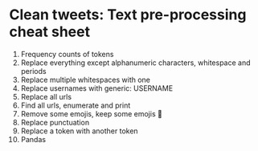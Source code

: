 # Clean tweets: Text pre-processing cheat sheet

1. Frequency counts of tokens
2. Replace everything except alphanumeric characters, whitespace and periods
3. Replace multiple whitespaces with one
4. Replace usernames with generic: USERNAME
5. Replace all urls
6. Find all urls, enumerate and print
7. Remove some emojis, keep some emojis 🤣
8. Replace punctuation
9. Replace a token with another token
10. Pandas
